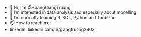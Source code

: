 - 👋 Hi, I’m @HoangGiangTruong
- 👀 I’m interested in data analysis and especially about modelling 
- 🌱 I’m currently learning R, SQL, Python and Taubleau
- 📫 How to reach me: 
- linkedIn: linkedin.com/in/giangtruong2903


<!---
HoangGiangTruong/HoangGiangTruong is a ✨ special ✨ repository because its `README.md` (this file) appears on your GitHub profile.
You can click the Preview link to take a look at your changes.
--->
